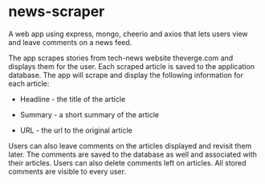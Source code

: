 # news-scraper
A web app using express, mongo, cheerio and axios that lets users view and leave comments on a news feed. 

The app scrapes stories from tech-news website theverge.com and displays them for the user. Each scraped article is saved to the application database. The app will scrape and display the following information for each article:


 * Headline - the title of the article

 * Summary - a short summary of the article

 * URL - the url to the original article

Users can also leave comments on the articles displayed and revisit them later. The comments are saved to the database as well and associated with their articles. Users can also delete comments left on articles. All stored comments are visible to every user.
